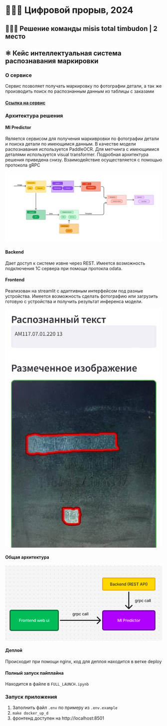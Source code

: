 # 👨🏻‍💻 Цифровой прорыв, 2024

## 🙋🏻‍♂️ Решение команды misis total timbudon | 2 место 
## ⚛️ Кейс интеллектуальная система распознавания маркировки

### О сервисе

Сервис позволяет получать маркировку по фотографии детали, а так же производить поиск по распознанным данным из таблицы с заказами 

#### [Ссылка на сервис](https://timbudonmetalstamps.ru:8000/)

### Архитектура решения

#### Ml Predictor

Является сервисом для получения маркивровки по фотографии детали и поиска детали по имеющимся данным. В качестве модели распознавания используется PaddleOCR. Для метчинга с имеющимися деталями используется visual transformer. Подробная архитектура решения приведена снизу. Взаимодействие осуществляется с помощью протокола gRPC

![ml architecture](images/ml_architecture.png "Архитектура ML")

#### Backend

Дает доступ к системе извне через REST. Имеется возможность подключения 1С сервера при помощи протокла odata.


#### Frontend

Реализован на streamlit с адаптивным интерфейсом под разные устройства. Имеется возможность сделать фотографию или загрузить готовую с устройства и получить результат инференса модели.

![frontend](images/work1.jpg "Фронтенд")

#### Общая архитектура

![general architecture](images/service.png "Общая архитектура")

#### Деплой

Происходит при помощи nginx, код для деплоя находится в ветке deploy

#### Полный запуск пайплайна

Находится в файле в `FULL_LAUNCH.ipynb`

### Запуск приложения

1. Заполнить файл `.env` по примеру из `.env.example`
2. `make docker_up_d`
3. фронтенд доступен на http://localhost:8501
